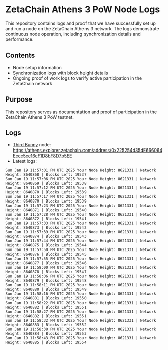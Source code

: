 # ZetaChain Athens 3 PoW Node Logs
This repository contains logs and proof that we have successfully set up and run a node on the ZetaChain Athens 3 network. The logs demonstrate continuous node operation, including synchronization details and performance.

## Contents
- Node setup information
- Synchronization logs with block height details
- Ongoing proof of work logs to verify active participation in the ZetaChain network

## Purpose
This repository serves as documentation and proof of participation in the ZetaChain Athens 3 PoW testnet.

## Logs

- [Third Bunny](https://thirdbunny.xyz/) node: https://athens.explorer.zetachain.com/address/0x225254d35dE666064Eccc5ce16eF1D8bF8D7b5EE
- Latest logs:
```
Sun Jan 19 11:57:01 PM UTC 2025 Your Node Height: 8621331 | Network Height: 8640868 | Blocks Left: 19537
Sun Jan 19 11:57:06 PM UTC 2025 Your Node Height: 8621331 | Network Height: 8640869 | Blocks Left: 19538
Sun Jan 19 11:57:12 PM UTC 2025 Your Node Height: 8621331 | Network Height: 8640870 | Blocks Left: 19539
Sun Jan 19 11:57:17 PM UTC 2025 Your Node Height: 8621331 | Network Height: 8640870 | Blocks Left: 19539
Sun Jan 19 11:57:23 PM UTC 2025 Your Node Height: 8621331 | Network Height: 8640871 | Blocks Left: 19540
Sun Jan 19 11:57:28 PM UTC 2025 Your Node Height: 8621331 | Network Height: 8640872 | Blocks Left: 19541
Sun Jan 19 11:57:33 PM UTC 2025 Your Node Height: 8621331 | Network Height: 8640873 | Blocks Left: 19542
Sun Jan 19 11:57:39 PM UTC 2025 Your Node Height: 8621331 | Network Height: 8640874 | Blocks Left: 19543
Sun Jan 19 11:57:44 PM UTC 2025 Your Node Height: 8621331 | Network Height: 8640875 | Blocks Left: 19544
Sun Jan 19 11:57:50 PM UTC 2025 Your Node Height: 8621331 | Network Height: 8640876 | Blocks Left: 19545
Sun Jan 19 11:57:55 PM UTC 2025 Your Node Height: 8621331 | Network Height: 8640877 | Blocks Left: 19546
Sun Jan 19 11:58:00 PM UTC 2025 Your Node Height: 8621331 | Network Height: 8640878 | Blocks Left: 19547
Sun Jan 19 11:58:06 PM UTC 2025 Your Node Height: 8621331 | Network Height: 8640879 | Blocks Left: 19548
Sun Jan 19 11:58:11 PM UTC 2025 Your Node Height: 8621331 | Network Height: 8640880 | Blocks Left: 19549
Sun Jan 19 11:58:16 PM UTC 2025 Your Node Height: 8621331 | Network Height: 8640881 | Blocks Left: 19550
Sun Jan 19 11:58:22 PM UTC 2025 Your Node Height: 8621331 | Network Height: 8640882 | Blocks Left: 19551
Sun Jan 19 11:58:27 PM UTC 2025 Your Node Height: 8621331 | Network Height: 8640882 | Blocks Left: 19551
Sun Jan 19 11:58:32 PM UTC 2025 Your Node Height: 8621331 | Network Height: 8640883 | Blocks Left: 19552
Sun Jan 19 11:58:38 PM UTC 2025 Your Node Height: 8621331 | Network Height: 8640884 | Blocks Left: 19553
Sun Jan 19 11:58:43 PM UTC 2025 Your Node Height: 8621331 | Network Height: 8640885 | Blocks Left: 19554
```
